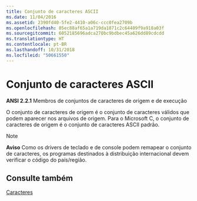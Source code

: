 ```yaml
---
title: Conjunto de caracteres ASCII
ms.date: 11/04/2016
ms.assetid: 2390fd40-5fe2-4410-a06c-ccc0fea2709b
ms.openlocfilehash: 85ec88af65a1a719da1871c2c64409f9a918a03f
ms.sourcegitcommit: 6052185696adca270bc9bdbec45a626dd89cdcdd
ms.translationtype: HT
ms.contentlocale: pt-BR
ms.lasthandoff: 10/31/2018
ms.locfileid: "50661550"
---
```

# <a name="ascii-character-set"></a>Conjunto de caracteres ASCII

**ANSI 2.2.1** Membros de conjuntos de caracteres de origem e de execução

O conjunto de caracteres de origem é o conjunto de caracteres válidos que podem aparecer nos arquivos de origem. Para o Microsoft C, o conjunto de caracteres de origem é o conjunto de caracteres ASCII padrão.

> [!NOTE]
>  **Aviso** Como os drivers de teclado e de console podem remapear o conjunto de caracteres, os programas destinados à distribuição internacional devem verificar o código do país/região.

## <a name="see-also"></a>Consulte também

[Caracteres](../c-language/characters.md)